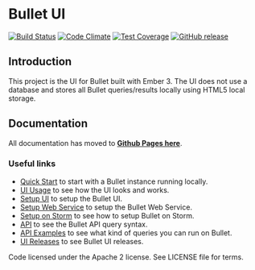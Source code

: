 # Bullet UI

[![Build Status](https://travis-ci.org/bullet-db/bullet-ui.svg?branch=master)](https://travis-ci.org/bullet-db/bullet-ui) [![Code Climate](https://codeclimate.com/github/bullet-db/bullet-ui/badges/gpa.svg)](https://codeclimate.com/github/bullet-db/bullet-ui) [![Test Coverage](https://codeclimate.com/github/bullet-db/bullet-ui/badges/coverage.svg)](https://codeclimate.com/github/bullet-db/bullet-ui/coverage) [![GitHub release](https://img.shields.io/github/release/bullet-db/bullet-ui.svg)](https://github.com/bullet-db/bullet-ui/releases/latest)

## Introduction

This project is the UI for Bullet built with Ember 3. The UI does not use a database and stores all Bullet queries/results locally using HTML5 local storage.

## Documentation

All documentation has moved to **[Github Pages here](https://bullet-db.github.io/)**.

### Useful links

* [Quick Start](https://bullet-db.github.io/quick-start/) to start with a Bullet instance running locally.
* [UI Usage](https://bullet-db.github.io/ui/usage) to see how the UI looks and works.
* [Setup UI](https://bullet-db.github.io/ui/setup/) to setup the Bullet UI.
* [Setup Web Service](https://bullet-db.github.io/ws/setup/) to setup the Bullet Web Service.
* [Setup on Storm](https://bullet-db.github.io/backend/storm-setup/) to see how to setup Bullet on Storm.
* [API](https://bullet-db.github.io/ws/api/) to see the Bullet API query syntax.
* [API Examples](https://bullet-db.github.io/ws/examples/) to see what kind of queries you can run on Bullet.
* [UI Releases](https://bullet-db.github.io/releases/#bullet-ui) to see Bullet UI releases.

Code licensed under the Apache 2 license. See LICENSE file for terms.

